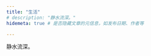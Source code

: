 ```yaml
---
title: "生活"
# description: "静水流深。"
hidemeta: true # 是否隐藏文章的元信息，如发布日期、作者等

---
```


静水流深。

<!-- more -->
